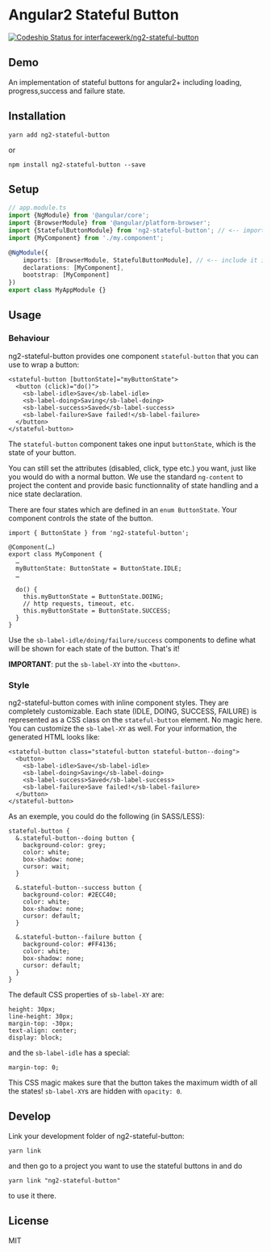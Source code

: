 # Angular2 Stateful Button

[ ![Codeship Status for interfacewerk/ng2-stateful-button](https://codeship.com/projects/d2335380-912b-0134-8559-6ae3641f140d/status?branch=master)](https://codeship.com/projects/185845)

## Demo

An implementation of stateful buttons for angular2+ including loading, progress,success and failure state.


## Installation

```
yarn add ng2-stateful-button 
```

or

```
npm install ng2-stateful-button --save
```


## Setup

```TypeScript
// app.module.ts
import {NgModule} from '@angular/core';
import {BrowserModule} from '@angular/platform-browser';
import {StatefulButtonModule} from 'ng2-stateful-button'; // <-- import the module
import {MyComponent} from './my.component';

@NgModule({
    imports: [BrowserModule, StatefulButtonModule], // <-- include it in your app module
    declarations: [MyComponent],
    bootstrap: [MyComponent]
})
export class MyAppModule {}
```

## Usage

### Behaviour

ng2-stateful-button provides one component `stateful-button` that you can use to wrap a button:

```
<stateful-button [buttonState]="myButtonState">
  <button (click)="do()">
    <sb-label-idle>Save</sb-label-idle>
    <sb-label-doing>Saving</sb-label-doing>
    <sb-label-success>Saved</sb-label-success>
    <sb-label-failure>Save failed!</sb-label-failure>
  </button>
</stateful-button>
```

The `stateful-button` component takes one input `buttonState`, which is the state of your button.

You can still set the attributes (disabled, click, type etc.) you want, just like you would do with a normal button. We use the standard `ng-content` to project the content and provide basic functionnality of state handling and a nice state declaration.

There are four states which are defined in an `enum ButtonState`. Your component controls the state of the button.

```
import { ButtonState } from 'ng2-stateful-button';

@Component(…)
export class MyComponent {
  …
  myButtonState: ButtonState = ButtonState.IDLE;
  …

  do() {
    this.myButtonState = ButtonState.DOING;
    // http requests, timeout, etc.
    this.myButtonState = ButtonState.SUCCESS;
  }
}
```

Use the `sb-label-idle/doing/failure/success` components to define what will be shown for each state of the button. That's it!

**IMPORTANT**: put the `sb-label-XY` into the `<button>`.

### Style

ng2-stateful-button comes with inline component styles. They are completely customizable. Each state (IDLE, DOING, SUCCESS, FAILURE) is represented
as a CSS class on the `stateful-button` element. No magic here. You can customize the `sb-label-XY` as well. For your information, the generated HTML looks like:

```
<stateful-button class="stateful-button stateful-button--doing">
  <button>
    <sb-label-idle>Save</sb-label-idle>
    <sb-label-doing>Saving</sb-label-doing>
    <sb-label-success>Saved</sb-label-success>
    <sb-label-failure>Save failed!</sb-label-failure>
  </button>
</stateful-button>
```

As an exemple, you could do the following (in SASS/LESS):

```
stateful-button {
  &.stateful-button--doing button {
    background-color: grey;
    color: white;
    box-shadow: none;
    cursor: wait;
  }

  &.stateful-button--success button {
    background-color: #2ECC40;
    color: white;
    box-shadow: none;
    cursor: default;
  }

  &.stateful-button--failure button {
    background-color: #FF4136;
    color: white;
    box-shadow: none;
    cursor: default;
  }
}
```

The default CSS properties of `sb-label-XY` are:

```
height: 30px;
line-height: 30px;
margin-top: -30px;
text-align: center;
display: block;
```

and the `sb-label-idle` has a special:

```
margin-top: 0;
```

This CSS magic makes sure that the button takes the maximum width of all the states! `sb-label-XY`s are hidden with `opacity: 0`.

## Develop

Link your development folder of ng2-stateful-button:

```
yarn link
```

and then go to a project you want to use the stateful buttons in and do

```
yarn link "ng2-stateful-button"
```

to use it there.


## License

MIT
